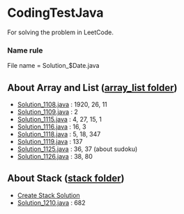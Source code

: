 # CodingTestJava
For solving the problem in LeetCode.

<h3> Name rule </h3>
File name = Solution_$Date.java

## About Array and List ([array_list folder](https://github.com/leehy0321/CodingTestJava/blob/master/src/array_list))
- [Solution_1108.java](https://github.com/leehy0321/CodingTestJava/blob/master/src/array_list/Solution_1108.java) : 1920, 26, 11
- [Solution_1109.java](https://github.com/leehy0321/CodingTestJava/blob/master/src/array_list/Solution_1109.java) : 2
- [Solution_1115.java](https://github.com/leehy0321/CodingTestJava/blob/master/src/array_list/Solution_1115.java) : 4, 27, 15, 1
- [Solution_1116.java](https://github.com/leehy0321/CodingTestJava/blob/master/src/array_list/Solution_1116.java) : 16, 3
- [Solution_1118.java](https://github.com/leehy0321/CodingTestJava/blob/master/src/array_list/Solution_1118.java) : 5, 18, 347
- [Solution_1119.java](https://github.com/leehy0321/CodingTestJava/blob/master/src/array_list/Solution_1119.java) : 137
- [Solution_1125.java](https://github.com/leehy0321/CodingTestJava/blob/master/src/array_list/Solution_1125.java) : 36, 37 (about sudoku)
- [Solution_1126.java](https://github.com/leehy0321/CodingTestJava/blob/master/src/random/Solution_1126.java) : 38, 80

## About Stack ([stack folder](https://github.com/leehy0321/CodingTestJava/blob/master/src/stack))
- [Create Stack Solution](https://github.com/leehy0321/CodingTestJava/blob/master/src/stack/mystack)
- [Solution_1210.java](https://github.com/leehy0321/CodingTestJava/blob/master/src/stack/Solution_1210.java) : 682
